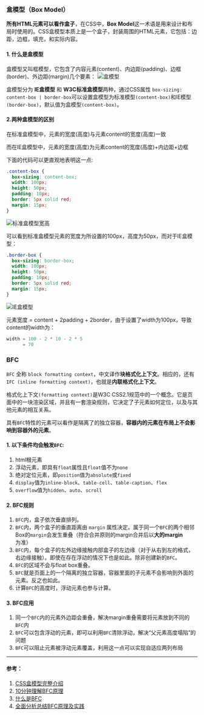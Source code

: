 <!-- ### 常见定位方案
1. 普通流
2. float
3. 绝对定位 -->

### 盒模型（Box Model）
**所有HTML元素可以看作盒子**，在CSS中，**Box Model**这一术语是用来设计和布局时使用的。CSS盒模型本质上是一个盒子，封装周围的HTML元素，它包括：边距，边框，填充，和实际内容。

#### 1. 什么是盒模型
盒模型又叫框模型，它包含了内容元素(content)、内边距(padding)、边框(border)、外边距(margin)几个要素：
![盒模型](https://www.runoob.com/images/box-model.gif)

盒模型分为 **IE盒模型** 和 **W3C标准盒模型**两种，通过CSS属性 `box-sizing: content-box | border-box`可以设置盒模型为标准模型`(content-box)`和IE模型`(border-box)`，默认值为盒模型`(content-box)`。

#### 2.两种盒模型的区别
在标准盒模型中，元素的宽度(高度)与元素content的宽度(高度)一致

而在IE盒模型中，元素的宽度(高度)为元素content的宽度(高度)+内边距+边框

下面的代码可以更直观地表明这一点:
```css
.content-box {
  box-sizing: content-box;
  width: 100px;
  height: 50px;
  padding: 10px;
  border: 5px solid red;
  margin: 15px;
}
```
![标准盒模型宽高](https://upload-images.jianshu.io/upload_images/79178-f0a78b1c458cf16e.png?imageMogr2/auto-orient/strip%7CimageView2/2/w/1240)

可以看到标准盒模型元素的宽度为所设置的100px，高度为50px，而对于IE盒模型：
```css
.border-box {
  box-sizing: border-box;
  width: 100px;
  height: 50px;
  padding: 10px;
  border: 5px solid red;
  margin: 15px;
}
```
![IE盒模型](https://upload-images.jianshu.io/upload_images/79178-15ee23e259ba96a1.png?imageMogr2/auto-orient/strip%7CimageView2/2/w/1240)

元素宽度 = content + 2padding + 2border，由于设置了width为100px，导致content的width为：
```js
width = 100 - 2 * 10 - 2 * 5
      = 70
```

### BFC
`BFC` 全称 `block formatting context`，中文译作**块格式化上下文**。相应的，还有`IFC (inline formatting context)`，也就是**内联格式化上下文**。

格式化上下文`(formatting context)`是W3C CSS2.1规范中的一个概念。它是页面中的一块渲染区域，并且有一套渲染规则，它决定了子元素如何定位，以及与其他元素的相互关系。

具有`BFC`特性的元素可以看作是隔离了的独立容器，**容器内的元素在布局上不会影响到容器外的元素**。

#### 1. 以下条件均会触发`BFC`:
1. html根元素
2. 浮动元素，即具有`float`属性且`float`值不为`none`
3. 绝对定位元素，即`position`值为`absolute`或`fixed`
4. `display`值为`inline-block`、`table-cell`、`table-caption`、`flex`
5. `overflow`值为`hidden`、`auto`、`scroll`

#### 2. BFC规则
1. `BFC`内，盒子依次垂直排列。
2. `BFC`内，两个盒子的垂直距离由 `margin` 属性决定。属于同一个`BFC`的两个相邻Box的`margin`会发生重叠（符合合并原则的margin合并后以**大的margin**为准）
3. `BFC`内，每个盒子的左外边缘接触内部盒子的左边缘（对于从右到左的格式，右边缘接触）。即使在存在浮动的情况下也是如此。除非创建新的`BFC`。
4. `BFC`的区域不会与float box重叠。
5. `BFC`就是页面上的一个隔离的独立容器，容器里面的子元素不会影响到外面的元素。反之也如此。
6. 计算`BFC`的高度时，浮动元素也参与计算。

#### 3. BFC应用
1. 同一个`BFC`内的元素外边距会重叠，解决margin重叠需要将元素放到不同的`BFC`内
2. `BFC`可以包含浮动的元素，即可以利用`BFC`清除浮动，解决“父元素高度塌陷”的问题
3. `BFC`可以阻止元素被浮动元素覆盖，利用这一点可以实现自适应两列布局

___
#### 参考：
1. [CSS盒模型完整介绍](https://segmentfault.com/a/1190000013069516)
2. [10分钟理解BFC原理](https://zhuanlan.zhihu.com/p/25321647)
3. [什么是BFC](https://github.com/YvetteLau/Step-By-Step/issues/15)
4. [全面分析总结BFC原理及实践](https://segmentfault.com/a/1190000021924606)
